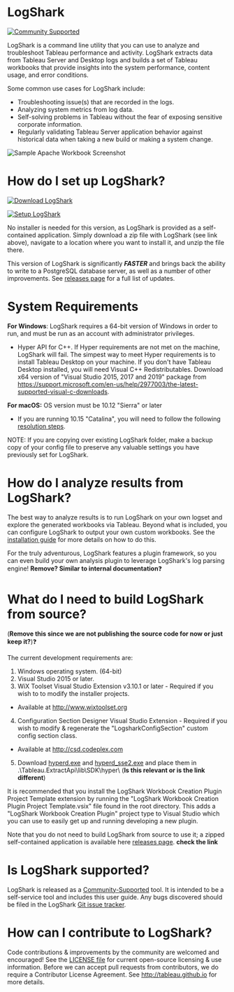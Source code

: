 # LogShark
[![Community Supported](https://img.shields.io/badge/Support%20Level-Community%20Supported-457387.svg)](https://www.tableau.com/support-levels-it-and-developer-tools)

LogShark is a command line utility that you can use to analyze and troubleshoot Tableau performance and activity. LogShark extracts data from Tableau Server and Desktop logs and builds a set of Tableau workbooks that provide insights into the system performance, content usage, and error conditions.

Some common use cases for LogShark include: 
  * Troubleshooting issue(s) that are recorded in the logs. 
  * Analyzing system metrics from log data. 
  * Self-solving problems in Tableau without the fear of exposing sensitive corporate information. 
  * Regularly validating Tableau Server application behavior against historical data when taking a new build or making a system change.
  
![Sample Apache Workbook Screenshot](/Logshark.CLI/Resources/SampleScreenshot.png)

# How do I set up LogShark?

[![Download LogShark](https://img.shields.io/badge/Download%20Logshark-Version%203.0.1-blue.svg)](https://github.com/tableau/Logshark/releases/download/3.0.1/Setup_Logshark_v3.0.1.exe)

[![Setup LogShark](https://img.shields.io/badge/Setup%20Logshark-Installation%20and%20User%20Guide-lightgrey.svg)](https://tableau.github.io/Logshark/)

No installer is needed for this version, as LogShark is provided as a self-contained application. Simply download a zip file with LogShark (see link above), navigate to a location where you want to install it, and unzip the file there.

This version of LogShark is significantly ***FASTER*** and brings back the ability to write to a PostgreSQL database server, as well as a number of other improvements. See [releases page](https://github.com/tableau/Logshark/releases/latest) for a full list of updates.

# System Requirements

**For Windows**: LogShark requires a 64-bit version of Windows in order to run, and must be run as an account with administrator privileges. 
-   Hyper API for C++. If Hyper requirements are not met on the machine, LogShark will fail. The simpest way to meet Hyper requirements is to install Tableau Desktop on your machine.
  If you don't have Tableau Desktop installed, you will need Visual C++ Redistributables. Download x64 version of "Visual Studio 2015, 2017 and 2019" package from https://support.microsoft.com/en-us/help/2977003/the-latest-supported-visual-c-downloads.

**For macOS:** OS version must be 10.12 "Sierra" or later
- If you are running 10.15 "Catalina", you will need to follow the following [resolution steps](/docs/logshark_catalina.md).

NOTE: If you are copying over existing LogShark folder, make a backup copy of your config file to preserve any valuable settings you have previously set for LogShark.

# How do I analyze results from LogShark?

The best way to analyze results is to run LogShark on your own logset and explore the generated workbooks via Tableau. Beyond what is included, you can configure LogShark to output your own custom workbooks. See the [installation guide](https://tableau.github.io/Logshark/) for more details on how to do this.

For the truly adventurous, LogShark features a plugin framework, so you can even build your own analysis plugin to leverage LogShark's log parsing engine!  **Remove? Similar to internal documentation**:question:

# What do I need to build LogShark from source? 

(**Remove this since we are not publishing the source code for now or just keep it?**):question:

The current development requirements are:

1. Windows operating system. (64-bit)
2. Visual Studio 2015 or later.
3. WiX Toolset Visual Studio Extension v3.10.1 or later - Required if you wish to to modify the installer projects.
  * Available at http://www.wixtoolset.org
4. Configuration Section Designer Visual Studio Extension - Required if you wish to modify & regenerate the "LogsharkConfigSection" custom config section class.
  * Available at http://csd.codeplex.com
5. Download [hyperd.exe](https://github.com/tableau/Logshark/releases/download/v3.0/hyperd.exe) and [hyperd_sse2.exe](https://github.com/tableau/Logshark/releases/download/v3.0/hyperd_sse2.exe) and place them in .\Tableau.ExtractApi\lib\SDK\hyper\ (**Is this relevant or is the link different**)

It is recommended that you install the LogShark Workbook Creation Plugin Project Template extension by running the "LogShark Workbook Creation Plugin Project Template.vsix" file found in the root directory.  This adds a "LogShark Workbook Creation Plugin" project type to Visual Studio which you can use to easily get up and running developing a new plugin.

Note that you do not need to build LogShark from source to use it; a zipped self-contained application is available here [releases page](https://github.com/tableau/Logshark/releases/latest). **check the link**

# Is LogShark supported?

LogShark is released as a [Community-Supported](https://www.tableau.com/support/itsupport) tool. It is intended to be a self-service tool and includes this user guide. Any bugs discovered should be filed in the LogShark [Git issue tracker](https://github.com/tableau/Logshark/issues).

# How can I contribute to LogShark?

Code contributions & improvements by the community are welcomed and encouraged! See the [LICENSE file](https://github.com/tableau/Logshark/blob/master/LICENSE) for current open-source licensing & use information.  Before we can accept pull requests from contributors, we do require a Contributor License Agreement.  See http://tableau.github.io for more details.
